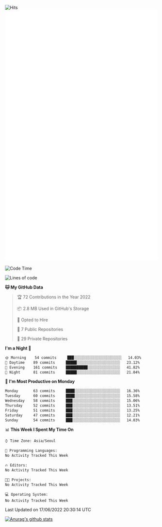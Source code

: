 ![Hits](https://hits.seeyoufarm.com/api/count/incr/badge.svg?url=https%3A%2F%2Fgithub.com%2Fkokose1234&count_bg=%2379C83D&title_bg=%23555555&icon=apple.svg&icon_color=%23E7E7E7&title=hits&edge_flat=false)
<br/>
![Metrics](https://github.com/kokose1234/kokose1234/blob/main/github-metrics.svg)

<!--START_SECTION:waka-->
![Code Time](http://img.shields.io/badge/Code%20Time-648%20hrs%2043%20mins-blue)

![Lines of code](https://img.shields.io/badge/From%20Hello%20World%20I%27ve%20Written-948%20Thousand%20lines%20of%20code-blue)

**🐱 My GitHub Data** 

> 🏆 72 Contributions in the Year 2022
 > 
> 📦 2.8 MB Used in GitHub's Storage 
 > 
> 💼 Opted to Hire
 > 
> 📜 7 Public Repositories 
 > 
> 🔑 29 Private Repositories  
 > 
**I'm a Night 🦉** 

```text
🌞 Morning    54 commits     ███░░░░░░░░░░░░░░░░░░░░░░   14.03% 
🌆 Daytime    89 commits     █████░░░░░░░░░░░░░░░░░░░░   23.12% 
🌃 Evening    161 commits    ██████████░░░░░░░░░░░░░░░   41.82% 
🌙 Night      81 commits     █████░░░░░░░░░░░░░░░░░░░░   21.04%

```
📅 **I'm Most Productive on Monday** 

```text
Monday       63 commits     ████░░░░░░░░░░░░░░░░░░░░░   16.36% 
Tuesday      60 commits     ████░░░░░░░░░░░░░░░░░░░░░   15.58% 
Wednesday    58 commits     ███░░░░░░░░░░░░░░░░░░░░░░   15.06% 
Thursday     52 commits     ███░░░░░░░░░░░░░░░░░░░░░░   13.51% 
Friday       51 commits     ███░░░░░░░░░░░░░░░░░░░░░░   13.25% 
Saturday     47 commits     ███░░░░░░░░░░░░░░░░░░░░░░   12.21% 
Sunday       54 commits     ███░░░░░░░░░░░░░░░░░░░░░░   14.03%

```


📊 **This Week I Spent My Time On** 

```text
⌚︎ Time Zone: Asia/Seoul

💬 Programming Languages: 
No Activity Tracked This Week

🔥 Editors: 
No Activity Tracked This Week

🐱‍💻 Projects: 
No Activity Tracked This Week

💻 Operating System: 
No Activity Tracked This Week

```


 Last Updated on 17/06/2022 20:30:14 UTC
<!--END_SECTION:waka-->

[![Anurag's github stats](https://github-readme-stats.vercel.app/api?username=kokose1234&theme=dracula)](https://github.com/anuraghazra/github-readme-stats)



	
